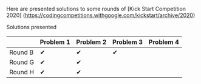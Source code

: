 Here are presented solutions to some rounds of [Kick Start Competition 2020] (https://codingcompetitions.withgoogle.com/kickstart/archive/2020)

Solutions presented

|                  | Problem 1 | Problem 2 | Problem 3| Problem 4| 
| ---------------- | ----------- | ---------- | ------ |---------|
| Round B      |     ✔    |    ✔   |   ✔   |  |       
| Round G   |     ✔      |    ✔     |  | |       
| Round H|     ✔      |    ✔    |  ||
